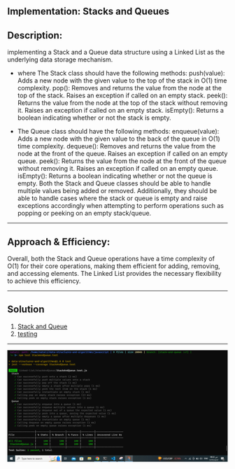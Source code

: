 ## Implementation: Stacks and Queues
## Description:
implementing a Stack and a Queue data structure using a Linked List as the underlying data storage mechanism.
- where The Stack class should have the following methods:
push(value): Adds a new node with the given value to the top of the stack in O(1) time complexity.
pop(): Removes and returns the value from the node at the top of the stack. Raises an exception if called on an empty stack.
peek(): Returns the value from the node at the top of the stack without removing it. Raises an exception if called on an empty stack.
isEmpty(): Returns a boolean indicating whether or not the stack is empty.

- The Queue class should have the following methods:
enqueue(value): Adds a new node with the given value to the back of the queue in O(1) time complexity.
dequeue(): Removes and returns the value from the node at the front of the queue. Raises an exception if called on an empty queue.
peek(): Returns the value from the node at the front of the queue without removing it. Raises an exception if called on an empty queue.
isEmpty(): Returns a boolean indicating whether or not the queue is empty.
Both the Stack and Queue classes should be able to handle multiple values being added or removed. Additionally, they should be able to handle cases where the stack or queue is empty and raise exceptions accordingly when attempting to perform operations such as popping or peeking on an empty stack/queue.

_ _ _
## Approach & Efficiency:
Overall, both the Stack and Queue operations have a time complexity of O(1) for their core operations, making them efficient for adding, removing, and accessing elements. The Linked List provides the necessary flexibility to achieve this efficiency.

_ _ _
## Solution
1. [Stack and Queue](./StackAndQueue.js)
2. [testing](./StackAndQueue.test.js)
_ _ _
![testing part](./tests.png)